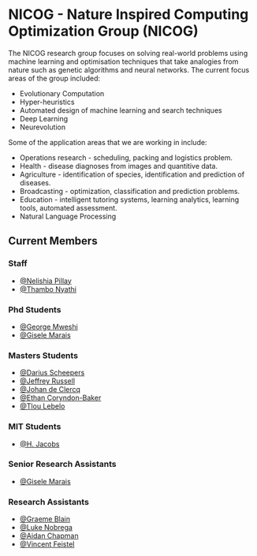 
# NICOG - Nature Inspired Computing Optimization Group (NICOG)

The NICOG research group focuses on solving real-world problems using machine learning and optimisation techniques that take analogies from nature such as genetic algorithms and neural networks. The current focus areas of the group included:

- Evolutionary Computation
- Hyper-heuristics
- Automated design of machine learning and search techniques
- Deep Learning
- Neurevolution

Some of the application areas that we are working in include:
- Operations research - scheduling, packing and logistics problem.
- Health - disease diagnoses from images and quantitive data.
- Agriculture - identification of species, identification and prediction of diseases.
- Broadcasting - optimization, classification and prediction problems.
- Education - intelligent tutoring systems, learning analytics, learning tools, automated assessment.
- Natural Language Processing

## Current Members

### Staff

- [@Nelishia Pillay](https://cs.up.ac.za/cs/npillay/)
- [@Thambo Nyathi](https://cs.up.ac.za/cs/npillay/)

### Phd Students

- [@George Mweshi](https://cs.up.ac.za/cs/npillay/)
- [@Gisele Marais](https://cs.up.ac.za/cs/npillay/)

### Masters Students

- [@Darius Scheepers]()
- [@Jeffrey Russell]()
- [@Johan de Clercq]()
- [@Ethan Coryndon-Baker]()
- [@Tlou Lebelo]()

### MIT Students

- [@H. Jacobs]()

### Senior Research Assistants

- [@Gisele Marais]()

### Research Assistants

- [@Graeme Blain](https://github.com/GremBleen)
- [@Luke Nobrega](https://github.com/lukecn03)
- [@Aidan Chapman](https://github.com/u22738917)
- [@Vincent Feistel]()